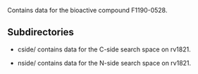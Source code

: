 Contains data for the bioactive compound F1190-0528.

## Subdirectories

- cside/ contains data for the C-side search space on rv1821.

- nside/ contains data for the N-side search space on rv1821.

